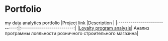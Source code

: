 # Portfolio
my data analytics portfolio
|Project link                  |Description                 |
|:----------------------------:|:--------------------------:|
|[Loyalty program analysis](https://nbviewer.org/github/Snowbird-fly/Portfolio/blob/ff4a9bf905fd417686d97e43f485bd1a3d7d654f/Loyalty_program/loyalty_program_analysis.ipynb)| Анализ программы лояльности розничного строительного магазина|
